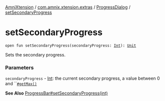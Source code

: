 [AmniXtension](../../index.md) / [com.amnix.xtension.extras](../index.md) / [ProgressDialog](index.md) / [setSecondaryProgress](./set-secondary-progress.md)

# setSecondaryProgress

`open fun setSecondaryProgress(secondaryProgress: `[`Int`](https://kotlinlang.org/api/latest/jvm/stdlib/kotlin/-int/index.html)`): `[`Unit`](https://kotlinlang.org/api/latest/jvm/stdlib/kotlin/-unit/index.html)

Sets the secondary progress.

### Parameters

`secondaryProgress` - [Int](https://kotlinlang.org/api/latest/jvm/stdlib/kotlin/-int/index.html): the current secondary progress, a value between 0 and ``[`#getMax()`](get-max.md)

**See Also**
[ProgressBar#setSecondaryProgress(int)](https://developer.android.com/reference/android/widget/ProgressBar.html#setSecondaryProgress(int))

